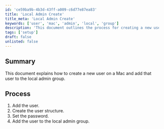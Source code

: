 ```yaml
---
id: 'ce59ba9b-4b3d-43ff-a009-c6d77e87ea83'
title: 'Local Admin Create'
title_meta: 'Local Admin Create'
keywords: ['user', 'mac', 'admin', 'local', 'group']
description: 'This document outlines the process for creating a new user on a Mac system and adding that user to the local admin group. It includes steps for user creation, password setup, and group assignment.'
tags: ['setup']
draft: false
unlisted: false
---
```


## Summary

This document explains how to create a new user on a Mac and add that user to the local admin group.

## Process

1. Add the user.
2. Create the user structure.
3. Set the password.
4. Add the user to the local admin group.



